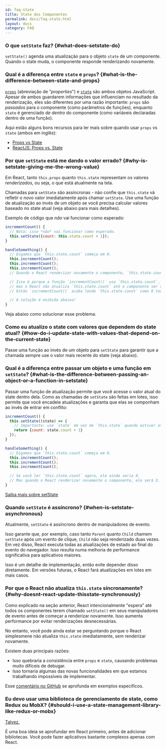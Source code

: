 ```yaml
---
id: faq-state
title: State dos Componentes
permalink: docs/faq-state.html
layout: docs
category: FAQ
---
```


### O que `setState` faz? {#what-does-setstate-do}

`setState()` agenda uma atualização para o objeto `state` de um componente. Quando o state muda, o componente responde renderizando novamente.

### Qual é a diferença entre `state` e `props`? {#what-is-the-difference-between-state-and-props}

[`props`](/docs/components-and-props.html) (abreviação de "<i lang="en">properties</i>") e [`state`](/docs/state-and-lifecycle.html) são ambos objetos JavaScript. Apesar de ambos guardarem informações que influenciam no resultado da renderização, eles são diferentes por uma razão importante: `props` são *passados* para o componente (como parâmetros de funções), enquanto `state` é gerenciado *de dentro* do componente (como variáveis declaradas dentro de uma função).

Aqui estão alguns bons recursos para ler mais sobre quando usar `props` vs `state` (ambos em inglês):

* [Props vs State](https://github.com/uberVU/react-guide/blob/master/props-vs-state.md)
* [ReactJS: Props vs. State](https://lucybain.com/blog/2016/react-state-vs-pros/)

### Por que `setState` está me dando o valor errado? {#why-is-setstate-giving-me-the-wrong-value}

Em React, tanto `this.props` quanto `this.state` representam os valores *renderizados*, ou seja, o que está atualmente na tela.

Chamadas para `setState` são assíncronas - não confie que `this.state` vá refletir o novo valor imediatamente após chamar `setState`. Use uma função de atualização ao invés de um objeto se você precisa calcular valores baseado no state atual (veja abaixo para mais detalhes).

Exemplo de código que *não* vai funcionar como esperado:

```jsx
incrementCount() {
  // Nota: isso *não* vai funcionar como esperado.
  this.setState({count: this.state.count + 1});
}

handleSomething() {
  // Digamos que `this.state.count` começa em 0.
  this.incrementCount();
  this.incrementCount();
  this.incrementCount();
  // Quando o React renderizar novamente o componente, `this.state.count` será 1, mas você esperava 3.

  // Isso é porque a função `incrementCount()` usa `this.state.count`,
  // mas o React não atualiza `this.state.count` até o componente ser renderizado novamente.
  // Então `incrementCount()` acaba lendo `this.state.count` como 0 todas as vezes, e muda seu valor para 1.

  // A solução é exibida abaixo!
}
```

Veja abaixo como solucionar esse problema.

### Como eu atualizo o state com valores que dependem do state atual? {#how-do-i-update-state-with-values-that-depend-on-the-current-state}

Passe uma função ao invés de um objeto para `setState` para garantir que a chamada sempre use o valor mais recente do state (veja abaixo).

### Qual é a diferença entre passar um objeto e uma função em `setState`? {#what-is-the-difference-between-passing-an-object-or-a-function-in-setstate}

Passar uma função de atualização permite que você acesse o valor atual do state dentro dela. Como as chamadas de `setState` são feitas em lotes, isso permite que você encadeie atualizações e garanta que elas se componham ao invés de entrar em conflito:

```jsx
incrementCount() {
  this.setState((state) => {
    // Importante: use `state` em vez de `this.state` quando estiver atualizando.
    return {count: state.count + 1}
  });
}

handleSomething() {
  // Digamos que `this.state.count` começa em 0.
  this.incrementCount();
  this.incrementCount();
  this.incrementCount();

  // Se você ler `this.state.count` agora, ele ainda seria 0.
  // Mas quando o React renderizar novamente o componente, ele será 3.
}
```

[Saiba mais sobre setState](/docs/react-component.html#setstate)

### Quando `setState` é assíncrono? {#when-is-setstate-asynchronous}

Atualmente, `setState` é assíncrono dentro de manipuladores de evento.

Isso garante que, por exemplo, caso tanto `Parent` quanto `Child` chamem `setState` após um evento de clique, `Child` não seja renderizado duas vezes. Em vez disso, React executa todas as atualizações de estado ao final do evento do navegador. Isso resulta numa melhoria de performance significativa para aplicativos maiores.

Isso é um detalhe de implementação, então evite depender disso diretamente. Em versões futuras, o React fará atualizações em lotes em mais casos.

### Por que o React não atualiza `this.state` síncronamente? {#why-doesnt-react-update-thisstate-synchronously}

Como explicado na seção anterior, React intencionalmente "espera" até todos os componentes terem chamado `setState()` em seus manipuladores de evento antes de começar a renderizar novamente. Isso aumenta performance por evitar renderizações desnecessárias.

No entanto, você pode ainda estar se perguntando porque o React simplesmene não atualiza `this.state` imediatamente, sem renderizar novamente.

Existem duas principais razões:

* Isso quebraria a consistência entre `props` e `state`, causando problemas muito difíceis de debugar.
* Isso tornaria algumas das novas funcionalidades em que estamos trabalhando impossíveis de implementar.

Esse [comentário no GitHub](https://github.com/facebook/react/issues/11527#issuecomment-360199710) se aprofunda em exemplos específicos.

### Eu devo usar uma biblioteca de gerenciamento de state, como Redux ou MobX? {#should-i-use-a-state-management-library-like-redux-or-mobx}

[Talvez.](https://redux.js.org/faq/general#when-should-i-use-redux)

É uma boa ideia se aprofundar em React primeiro, antes de adicionar bibliotecas. Você pode fazer aplicativos bastante complexos apenas com React.
